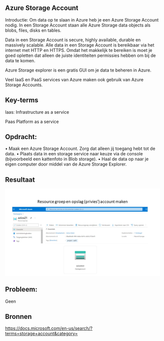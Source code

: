 
## Azure Storage Account
Introductie:
Om data op te slaan in Azure heb je een Azure Storage Account nodig. In een Storage Account staan alle Azure Storage data objects als blobs, files, disks en tables.

Data in een Storage Account is secure, highly available, durable en massively scalable. Alle data in een Storage Account is bereikbaar via het internet met HTTP en HTTPS. Omdat het makkelijk te bereiken is moet je goed opletten dat alleen de juiste identiteiten permissies hebben om bij de data te komen.

Azure Storage explorer is een gratis GUI om je data te beheren in Azure.

Veel IaaS en PaaS services van Azure maken ook gebruik van Azure Storage Accounts.

## Key-terms
Iaas: 
Infrastructure as a service


Paas
Platform as a service



## Opdracht:
•	Maak een Azure Storage Account. Zorg dat alleen jij toegang hebt tot de data.
•	Plaats data in een storage service naar keuze via de console (bijvoorbeeld een kattenfoto in Blob storage).
•	Haal de data op naar je eigen computer door middel van de Azure Storage Explorer.

## Resultaat

![screenshot Storage account](https://github.com/techgrounds/cloud-6-repo-AzizaAdam/blob/main/00_includes/AZ05/Az05%20resource%20group%20and%20storage%20acconut%20.jpg)



## Probleem: 
Geen

## Bronnen
https://docs.microsoft.com/en-us/search/?terms=storage+account&category=




